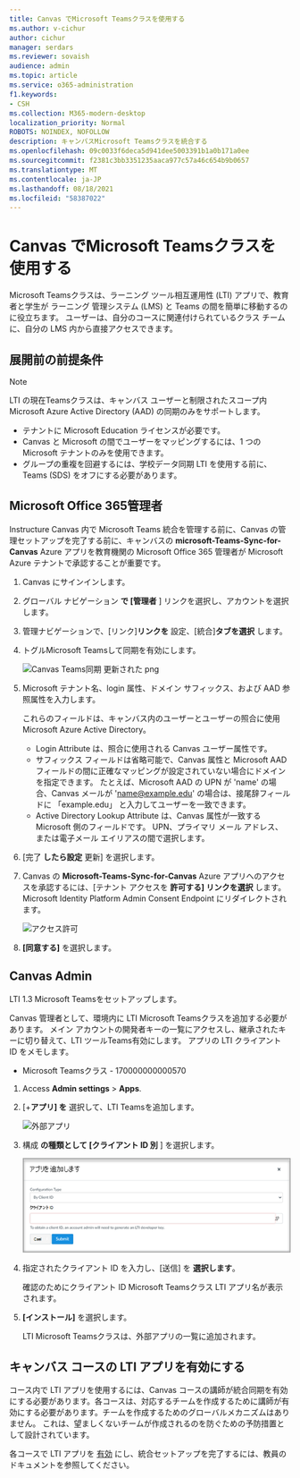 ```yaml
---
title: Canvas でMicrosoft Teamsクラスを使用する
ms.author: v-cichur
author: cichur
manager: serdars
ms.reviewer: sovaish
audience: admin
ms.topic: article
ms.service: o365-administration
f1.keywords:
- CSH
ms.collection: M365-modern-desktop
localization_priority: Normal
ROBOTS: NOINDEX, NOFOLLOW
description: キャンバスMicrosoft Teamsクラスを統合する
ms.openlocfilehash: 09c0033f6deca5d941dee5003391b1a0b171a0ee
ms.sourcegitcommit: f2381c3bb3351235aaca977c57a46c654b9b0657
ms.translationtype: MT
ms.contentlocale: ja-JP
ms.lasthandoff: 08/18/2021
ms.locfileid: "58387022"
---
```

# <a name="use-microsoft-teams-classes-with-canvas"></a>Canvas でMicrosoft Teamsクラスを使用する

Microsoft Teamsクラスは、ラーニング ツール相互運用性 (LTI) アプリで、教育者と学生が ラーニング 管理システム (LMS) と Teams の間を簡単に移動するのに役立ちます。 ユーザーは、自分のコースに関連付けられているクラス チームに、自分の LMS 内から直接アクセスできます。

## <a name="prerequisites-before-deployment"></a>展開前の前提条件

> [!NOTE]
> LTI の現在Teamsクラスは、キャンバス ユーザーと制限されたスコープ内Microsoft Azure Active Directory (AAD) の同期のみをサポートします。 
> - テナントに Microsoft Education ライセンスが必要です。
> - Canvas と Microsoft の間でユーザーをマッピングするには、1 つの Microsoft テナントのみを使用できます。
> - グループの重複を回避するには、学校データ同期 LTI を使用する前に、Teams (SDS) をオフにする必要があります。

## <a name="microsoft-office-365-admin"></a>Microsoft Office 365管理者

Instructure Canvas 内で Microsoft Teams 統合を管理する前に、Canvas の管理セットアップを完了する前に、キャンバスの **microsoft-Teams-Sync-for-Canvas** Azure アプリを教育機関の Microsoft Office 365 管理者が Microsoft Azure テナントで承認することが重要です。

1. Canvas にサインインします。

2. グローバル ナビゲーション **で [管理者** ] リンクを選択し、アカウントを選択します。

3. 管理ナビゲーションで、[リンク]**リンクを** 設定、[統合]**タブを選択** します。

4. トグルMicrosoft Teamsして同期を有効にします。
   
   ![Canvas Teams同期 更新された png](https://user-images.githubusercontent.com/87142492/128225881-abdfc52d-dc9e-48ad-aec5-f6617c6436f3.png)

5. Microsoft テナント名、login 属性、ドメイン サフィックス、および AAD 参照属性を入力します。

   これらのフィールドは、キャンバス内のユーザーとユーザーの照合に使用Microsoft Azure Active Directory。 
   * Login Attribute は、照合に使用される Canvas ユーザー属性です。
   * サフィックス フィールドは省略可能で、Canvas 属性と Microsoft AAD フィールドの間に正確なマッピングが設定されていない場合にドメインを指定できます。 たとえば、Microsoft AAD の UPN が 'name' の場合、Canvas メールが 'name@example.edu' の場合は、接尾辞フィールドに 「example.edu」 と入力してユーザーを一致できます。
   * Active Directory Lookup Attribute は、Canvas 属性が一致する Microsoft 側のフィールドです。 UPN、プライマリ メール アドレス、または電子メール エイリアスの間で選択します。

6. [完了 **したら設定** 更新] を選択します。

7. Canvas の **Microsoft-Teams-Sync-for-Canvas** Azure アプリへのアクセスを承認するには、[テナント アクセスを **許可する] リンクを選択** します。 Microsoft Identity Platform Admin Consent Endpoint にリダイレクトされます。

   ![アクセス許可](media/permissions.png)

8. **[同意する]** を選択します。

## <a name="canvas-admin"></a>Canvas Admin

LTI 1.3 Microsoft Teamsをセットアップします。

Canvas 管理者として、環境内に LTI Microsoft Teamsクラスを追加する必要があります。 メイン アカウントの開発者キーの一覧にアクセスし、継承されたキーに切り替えて、LTI ツールTeams有効にします。 アプリの LTI クライアント ID をメモします。

 - Microsoft Teamsクラス - 170000000000570

1. Access **Admin settings**  >  **Apps**.

2. [+**アプリ] を** 選択して、LTI Teamsを追加します。

   ![外部アプリ](media/external-apps.png)

3. 構成 **の種類として [クライアント ID 別** ] を選択します。

   ![アプリの追加](media/add-app.png)

4. 指定されたクライアント ID を入力し、[送信] を **選択します**。

   確認のためにクライアント ID Microsoft Teamsクラス LTI アプリ名が表示されます。

5. **[インストール]** を選択します。

   LTI Microsoft Teamsクラスは、外部アプリの一覧に追加されます。
   
## <a name="enabling-the-lti-app-for-canvas-courses"></a>キャンバス コースの LTI アプリを有効にする

コース内で LTI アプリを使用するには、Canvas コースの講師が統合同期を有効にする必要があります。各コースは、対応するチームを作成するために講師が有効にする必要があります。チームを作成するためのグローバルメカニズムはありません。 これは、望ましくないチームが作成されるのを防ぐための予防措置として設計されています。

各コースで LTI アプリを [有効](https://support.microsoft.com/topic/use-microsoft-teams-classes-in-your-lms-preview-ac6a1e34-32f7-45e6-b83e-094185a1e78a#ID0EBD=Instructure_Canvas) にし、統合セットアップを完了するには、教員のドキュメントを参照してください。
